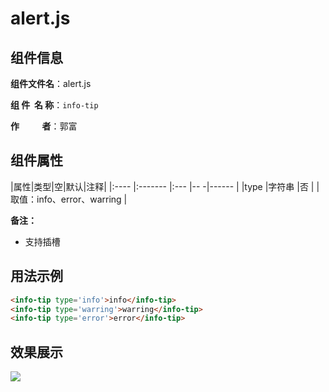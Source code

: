 # alert.js

##  组件信息

**组件文件名**：alert.js

**组&nbsp;件&nbsp;&nbsp;名&nbsp;称**：`info-tip`

**作&nbsp;&nbsp;&nbsp;&nbsp;&nbsp;&nbsp;&nbsp;&nbsp;&nbsp;&nbsp;&nbsp;者**：郭富

## 组件属性

|属性|类型|空|默认|注释|
|:----    |:-------    |:--- |-- -|------      |
|type    |字符串    |否 |  |取值：info、error、warring        |

**备注：**
- 支持插槽

## 用法示例
```html
<info-tip type='info'>info</info-tip>
<info-tip type='warring'>warring</info-tip>
<info-tip type='error'>error</info-tip>
```
## 效果展示

![](https://www.showdoc.cc/server/api/common/visitfile/sign/62f271294203d5443f361a6481a44bc8?showdoc=.jpg)






